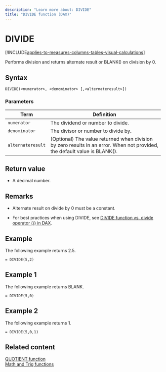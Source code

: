```yaml
---
description: "Learn more about: DIVIDE"
title: "DIVIDE function (DAX)"
---
```

# DIVIDE

[!INCLUDE[applies-to-measures-columns-tables-visual-calculations](includes/applies-to-measures-columns-tables-visual-calculations.md)]

Performs division and returns alternate result or BLANK() on division by 0.  
  
## Syntax  
  
```dax
DIVIDE(<numerator>, <denominator> [,<alternateresult>])  
```
  
### Parameters  
  
|Term|Definition|  
|--------|--------------|  
|`numerator`|The dividend or number to divide.|  
|`denominator`|The divisor or number to divide by.|  
|`alternateresult`|(Optional) The value returned when division by zero results in an error. When not provided, the default value is BLANK().|  
  
## Return value

- A decimal number.  
  
## Remarks

- Alternate result on divide by 0 must be a constant.  

- For best practices when using DIVIDE, see [DIVIDE function vs. divide operator (/) in DAX](best-practices/dax-divide-function-operator.md).
  
## Example

The following example returns 2.5.  
  
```dax
= DIVIDE(5,2)  
```
  
## Example 1

The following example returns BLANK.  
  
```dax
= DIVIDE(5,0)  
```
  
## Example 2

The following example returns 1.  
  
```dax
= DIVIDE(5,0,1)  
```
  
## Related content

[QUOTIENT function](quotient-function-dax.md)  
[Math and Trig functions](math-and-trig-functions-dax.md)  
